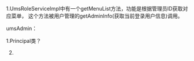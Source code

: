 1.UmsRoleServiceImpl中有一个getMenuList方法，功能是根据管理员ID获取对应菜单，
这个方法被用户管理的getAdminInfo(获取当前登录用户信息)调用。


umsAdmin：

1.Principal类？

2.
